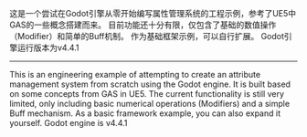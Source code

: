 这是一个尝试在Godot引擎从零开始编写属性管理系统的工程示例，参考了UE5中GAS的一些概念搭建而来。
目前功能还十分有限，仅包含了基础的数值操作（Modifier）和简单的Buff机制。
作为基础框架示例，可以自行扩展。
Godot引擎运行版本为v4.4.1

---

This is an engineering example of attempting to create an attribute management system from scratch using the Godot engine. It is built based on some concepts from GAS in UE5.
The current functionality is still very limited, only including basic numerical operations (Modifiers) and a simple Buff mechanism.
As a basic framework example, you can also expand it yourself.
Godot engine is v4.4.1
